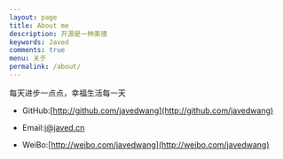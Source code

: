 ```yaml
---
layout: page
title: About me
description: 开源是一种美德
keywords: Javed
comments: true
menu: 关于
permalink: /about/
---
```


每天进步一点点，幸福生活每一天


- GitHub:[http://github.com/javedwang](http://github.com/javedwang)

- Email:[i@javed.cn](mailto:i@javed.cn)

- WeiBo:[http://weibo.com/javedwang](http://weibo.com/javedwang)
